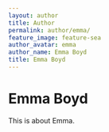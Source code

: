 ```yaml
---
layout: author
title: Author
permalink: author/emma/
feature_image: feature-sea
author_avatar: emma
author_name: Emma Boyd
title: Emma Boyd
---
```


# Emma Boyd

This is about Emma.